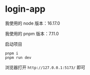 # login-app

我使用的 node 版本：16.17.0

我使用的 pnpm 版本：7.11.0

启动项目

```
pnpm i
pnpm run dev
```

浏览器打开 `http://127.0.0.1:5173/` 即可
